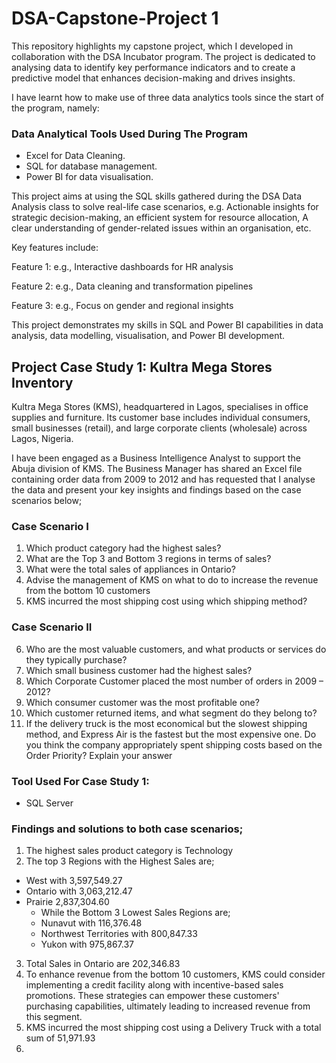 # DSA-Capstone-Project 1


This repository highlights my capstone project, which I developed in collaboration with the DSA Incubator program. The project is dedicated to analysing data to identify key performance indicators and to create a predictive model that enhances decision-making and drives insights.

I have learnt how to make use of three data analytics tools since the start of the program, namely:

### Data Analytical Tools Used During The Program
- Excel for Data Cleaning. 
- SQL for database management.
- Power BI for data visualisation.

This project aims at using the SQL skills gathered during the DSA Data Analysis class to solve real-life case scenarios, e.g. Actionable insights for strategic decision-making, an efficient system for resource allocation, A clear understanding of gender-related issues within an organisation, etc.


Key features include:

Feature 1: e.g., Interactive dashboards for HR analysis

Feature 2: e.g., Data cleaning and transformation pipelines

Feature 3: e.g., Focus on gender and regional insights

This project demonstrates my skills in SQL and Power BI capabilities in data analysis, data modelling, visualisation, and Power BI development.

## Project Case Study 1: Kultra Mega Stores Inventory

Kultra Mega Stores (KMS), headquartered in Lagos, specialises in office supplies and
furniture. Its customer base includes individual consumers, small businesses (retail), and
large corporate clients (wholesale) across Lagos, Nigeria.

I have been engaged as a Business Intelligence Analyst to support the Abuja division of
KMS. The Business Manager has shared an Excel file containing order data from 2009 to
2012 and has requested that I analyse the data and present your key insights and
findings based on the case scenarios below;

### Case Scenario I
1. Which product category had the highest sales?
2. What are the Top 3 and Bottom 3 regions in terms of sales?
3. What were the total sales of appliances in Ontario?
4. Advise the management of KMS on what to do to increase the revenue from the bottom
10 customers
5. KMS incurred the most shipping cost using which shipping method?

### Case Scenario II
6. Who are the most valuable customers, and what products or services do they typically
purchase?
7. Which small business customer had the highest sales?
8. Which Corporate Customer placed the most number of orders in 2009 – 2012?
9. Which consumer customer was the most profitable one?
10. Which customer returned items, and what segment do they belong to?
11. If the delivery truck is the most economical but the slowest shipping method, and
Express Air is the fastest but the most expensive one. Do you think the company
appropriately spent shipping costs based on the Order Priority? Explain your answer

### Tool Used For Case Study 1:
- SQL Server

### Findings and solutions to both case scenarios;

1. The highest sales product category is Technology
2. The top 3 Regions with the Highest Sales are;
- West with 3,597,549.27
- Ontario	with 3,063,212.47
- Prairie	2,837,304.60
     - While the Bottom 3 Lowest Sales Regions are;
     - Nunavut	with 116,376.48
     - Northwest Territories with 800,847.33
     - Yukon with 975,867.37
3. Total Sales in Ontario are 202,346.83
4. To enhance revenue from the bottom 10 customers, KMS could consider implementing a credit facility along with incentive-based sales promotions. These strategies can empower these customers' purchasing capabilities, ultimately leading to increased revenue from this segment.
5. KMS incurred the most shipping cost using a Delivery Truck	with a total sum of 51,971.93
6. 









